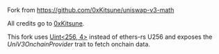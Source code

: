Fork from https://github.com/0xKitsune/uniswap-v3-math

All credits go to [0xKitsune](https://github.com/0xKitsune).

This fork uses [Uint<256, 4>](https://github.com/recmo/uint) instead of ethers-rs U256 and exposes the *UniV3OnchainProvider* trait to fetch onchain data.
